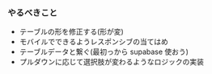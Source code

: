 ### やるべきこと

- テーブルの形を修正する(形が変)
- モバイルでできるようレスポンシブの当てはめ
- テーブルデータと繋ぐ(最初っから supabase 使おう)
- プルダウンに応じて選択肢が変わるようなロジックの実装
